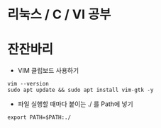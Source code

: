 리눅스 / C / VI 공부
================
# 잔잔바리
* VIM 클립보드 사용하기
```
vim --version
sudo apt update && sudo apt install vim-gtk -y
```
* 파일 실행할 때마다 붙이는 ./ 를 Path에 넣기
```
export PATH=$PATH:./
```
